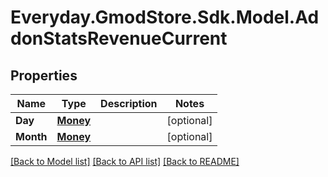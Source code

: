 # Everyday.GmodStore.Sdk.Model.AddonStatsRevenueCurrent

## Properties

Name | Type | Description | Notes
------------ | ------------- | ------------- | -------------
**Day** | [**Money**](Money.md) |  | [optional] 
**Month** | [**Money**](Money.md) |  | [optional] 

[[Back to Model list]](../README.md#documentation-for-models) [[Back to API list]](../README.md#documentation-for-api-endpoints) [[Back to README]](../README.md)

